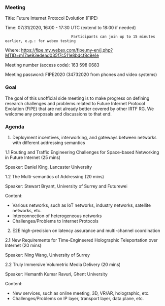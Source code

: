 ### **Meeting**
Title: Future Internet Protocol Evolution (FIPE)

Time:  07/31/2020, 16:00 - 17:30 UTC (extend to 18:00 if needed)
                                  
                                  Participants can join up to 15 minutes earlier, e.g.: for webex testing

Where: 	https://fipe.my.webex.com/fipe.my-en/j.php?MTID=m17ae93edead035f7c511e8bdcf8c9e1e

Meeting number (access code): 163 598 0683 

Meeting password: FIPE2020 (34732020 from phones and video systems)


### **Goal**
The goal of this unofficial side meeting is to make progress on defining research challenges and problems related to Future Internet Protocol Evolution (FIPE) that are not already better covered by other IRTF RG. We welcome any proposals and discussions to that end. 

### **Agenda**

1. Deployment incentives, interworking, and gateways between networks with different addressing semantics

1.1 Routing and Traffic Engineering Challenges for Space-based Networking in Future Internet (25 mins)

Speaker: Daniel King, Lancaster University

1.2 The Multi-semantics of Addressing (20 mins)

Speaker: Stewart Bryant, University of Surrey and Futurewei

Content:
- Various networks, such as IoT networks, industry networks, satellite networks, etc.
- Interconnection of heterogeneous networks
- Challenges/Problems to Internet Protocols

2. E2E high-precision on latency assurance and multi-channel coordination 

2.1 New Requirements for Time-Engineered Holographic Teleportation over Internet (20 mins)

Speaker: Ning Wang, University of Surrey

2.2 Truly Immersive Volumetric Media Delivery (20 mins)

Speaker: Hemanth Kumar Ravuri, Ghent University        
         
Content: 
- New services, such as online meeting, 3D, VR/AR, holographic, etc. 
- Challenges/Problems on IP layer, transport layer, data plane, etc.
